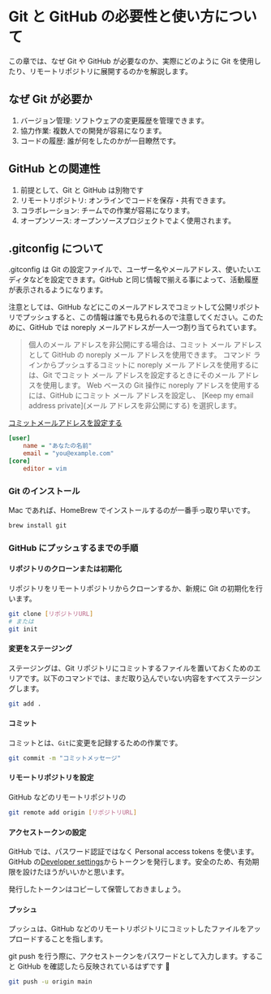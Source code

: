 # Git と GitHub の必要性と使い方について

この章では、なぜ Git や GitHub が必要なのか、実際にどのように Git を使用したり、リモートリポジトリに展開するのかを解説します。

## なぜ Git が必要か

1. バージョン管理: ソフトウェアの変更履歴を管理できます。
1. 協力作業: 複数人での開発が容易になります。
1. コードの履歴: 誰が何をしたのかが一目瞭然です。

## GitHub との関連性

1. 前提として、Git と GitHub は別物です
1. リモートリポジトリ: オンラインでコードを保存・共有できます。
1. コラボレーション: チームでの作業が容易になります。
1. オープンソース: オープンソースプロジェクトでよく使用されます。

## .gitconfig について

.gitconfig は Git の設定ファイルで、ユーザー名やメールアドレス、使いたいエディタなどを設定できます。GitHub と同じ情報で揃える事によって、活動履歴が表示されるようになります。

注意としては、GitHub などにこのメールアドレスでコミットして公開リポジトリでプッシュすると、この情報は誰でも見られるので注意してください。このために、GitHub では noreply メールアドレスが一人一つ割り当てられています。

> 個人のメール アドレスを非公開にする場合は、コミット メール アドレスとして GitHub の noreply メール アドレスを使用できます。 コマンド ラインからプッシュするコミットに noreply メール アドレスを使用するには、Git でコミット メール アドレスを設定するときにそのメール アドレスを使用します。 Web ベースの Git 操作に noreply アドレスを使用するには、GitHub にコミット メール アドレスを設定し、 [Keep my email address private](メール アドレスを非公開にする) を選択します。

[コミットメールアドレスを設定する](https://docs.github.com/ja/account-and-profile/setting-up-and-managing-your-personal-account-on-github/managing-email-preferences/setting-your-commit-email-address)

```ini
[user]
    name = "あなたの名前"
    email = "you@example.com"
[core]
    editor = vim
```

### Git のインストール

Mac であれば、HomeBrew でインストールするのが一番手っ取り早いです。

```bash
brew install git
```

### GitHub にプッシュするまでの手順

#### リポジトリのクローンまたは初期化

リポジトリをリモートリポジトリからクローンするか、新規に Git の初期化を行います。

```bash
git clone [リポジトリURL]
# または
git init
```

#### 変更をステージング

ステージングは、Git リポジトリにコミットするファイルを置いておくためのエリアです。以下のコマンドでは、まだ取り込んでいない内容をすべてステージングします。

```bash
git add .
```

#### コミット

コミットとは、`Git`に変更を記録するための作業です。

```bash
git commit -m "コミットメッセージ"
```

#### リモートリポジトリを設定

GitHub などのリモートリポジトリの

```bash
git remote add origin [リポジトリURL]
```

#### アクセストークンの設定

GitHub では、パスワード認証ではなく Personal access tokens を使います。GitHub の[Developer settings](https://github.com/settings/developers)からトークンを発行します。安全のため、有効期限を設けたほうがいいかと思います。

発行したトークンはコピーして保管しておきましょう。

#### プッシュ

プッシュは、GitHub などのリモートリポジトリにコミットしたファイルをアップロードすることを指します。

git push を行う際に、アクセストークンをパスワードとして入力します。すること GitHub を確認したら反映されているはずです 🎉

```bash
git push -u origin main
```
